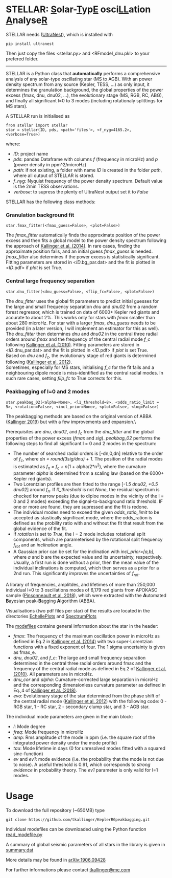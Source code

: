# STELLAR: <ins>S</ins>olar-<ins>T</ins>yp<ins>E</ins> osci<ins>LL</ins>ation <ins>A</ins>nalyse<ins>R</ins>

STELLAR needs ([UltraNest](https://johannesbuchner.github.io/UltraNest/index.html)), which is installed with 
```
pip install ultranest
```
Then just copy the files <stellar.py> and <RFmodel_dnu.pkl> to your prefered folder.
***
STELLAR is a Python class that **automatically** performs a comprehensive analysis of any solar-type oscillating star (MS to AGB). With an power density spectrum from any source (Kepler, TESS, ...) as only input, it determines the granulation background, the global properties of the power excess (fmax, dnu, dnu02, ...), the evolutionary stage (MS, RGB, RC, ABG), and finally all significant l=0 to 3 modes (including rotationaly splittings for MS stars). 

A STELLAR run is initialised as
```
from stellar import stellar
star = stellar(ID, pds, <path='files'>, <f_nyg=4165.2>, <verbose=True>)
```
where:
- *ID*: project name
- *pds*: pandas Dataframe with columns *f* (frequency in microHz) and *p* (power density in ppm^2/microHz)
- *path*: if not existing, a folder with name *ID* is created in the folder *path*, where all output of STELLAR is stored.
- *f_nyg*: Nyquist frequency of the power density spectrum. Default value is the 2min TESS observations.
- *verbose*: to supress the plenty of UltraNest output set it to *False*

STELLAR has the following class methods:

### Granulation background fit
```
star.fmax_fitter(<fmax_guess=False>, <plot=False>)
```
The *fmax_fitter* automatically finds the approximate position of the power excess and then fits a global model to the power density spectrum following the approach of [Kallinger et al. (2014)](https://ui.adsabs.harvard.edu/abs/2014A%26A...570A..41K/abstract). In rare cases, finding the approximate position fails, and an initial guess *fmax_guess* is needed. *fmax_fitter* also determines if the power excess is statistically significant. Fitting parameters are stored in <*ID*.bg_par.dat> and the fit is plotted in <*ID*.pdf> if *plot* is set True. 

### Central large frequency separation
```
star.dnu_fitter(<dnu_guess=False>, <flip_fc=False>, <plot=False>)
```
The *dnu_fitter* uses the global fit parameters to predict initial guesses for the large and small frequency separation *dnu* and *dnu02* from a random forest regressor, which is trained on data of 6000+ Kepler red giants and accurate to about 2%. This works only for stars with *fmax* smaller than about 280 microHz. For star with a larger *fmax*, *dnu_guess* needs to be provided (in a later version, I will implement an estimator for this as well).\
The *dnu_fitter* then determines *dnu* and *dnu02* in the central three radial orders around *fmax* and the frequency of the central radial mode *f_c* following [Kallinger et al. (2010)](https://ui.adsabs.harvard.edu/abs/2010A%26A...509A..77K/abstract). Fitting parameters are stored in <*ID*.dnu_par.dat> and the fit is plotted in <*ID*.pdf> if *plot* is set True.\
Based on *dnu* and *f<sub>c</sub>*, the evolutionary stage of red giants is determined following ([Kallinger et al. 2012](https://ui.adsabs.harvard.edu/abs/2012A%26A...541A..51K/abstract)).\
Sometimes, especially for MS stars, initialising *f_c* for the fit fails and a neighbouring dipole mode is miss-identified as the central radial modes. In such rare cases, setting *flip_fc* to True corrects for this.

### Peakbagging of l=0 and 2 modes
```
star.peakbag_02(<alpha=None>, <l1_threshold=8>, <odds_ratio_limit = 5>, <rotation=False>, <incl_prior=None>, <plot=False>, <log=False>)
```
The peakbagging methods are based on the original version of ABBA ([Kallinger 2019](https://ui.adsabs.harvard.edu/abs/2019arXiv190609428K/abstract)) but with a few improvements and expansion.\

Prerequisites are *dnu*, *dnu02*, and *f<sub>c</sub>* from the *dnu_fitter* and the global properties of the power excess (*fmax* and *sig*). *peakbag_02* performs the following steps to find all significant l = 0 and 2 modes in the spectrum:
- The number of searched radial orders is [-dn,0,dn] relative to the order of *f<sub>c</sub>*, where *dn = round(*3sig*/*dnu*) + 1*. The position of the radial modes is estimated as *f<sub>n</sub> = f<sub>c</sub> + n*(1 + alpha/2*n<sup>2</sup>), where the curvature parameter *alpha* is determined from a scaling law (based on the 6000+ Kepler red giants).
- Two Lorentzian profiles are then fitted to the range [*-1.5 dnu02, +0.5 dnu02*] around *f<sub>n</sub>*. If *l1_threshold* is not *None*, the residual spectrum is checked for narrow peaks (due to diploe modes in the vicinity of the l = 0 and 2 modes) exceeding the signal-to-background ratio threshold. IF one or more are found, they are supressed and the fit is redone.
- The individual modes need to exceed the given *odds_ratio_limit* to be accepted as stastically significant mode, where the odds_ration is defined as the probility ratio with and without the fit that result from the global evidence of the fit.
- If *rotation* is set to *True*, the l = 2 mode includes rotational split components, which are parameterised by the rotational split frequency *f<sub>rot</sub>* and an *inclination* angle.
- A Gaussian prior can be set for the inclination with *incl_prior=[a,b]*, where *a* and *b* are the expected value and its uncertainty, respectively. Usually, a first run is done without a prior, then the mean value of the individual inclinations is computed, which then serves as a prior for a 2nd run. This significantly improves the uncertainties of *f<sub>rot</sub>*.



A library of frequencies, amplitdes, and lifetimes of more than 250,000 individual l=0 to 3 oscillations modes of 6,179 red giants from APOKASC sample ([Pinsonneault et al. 2018](https://ui.adsabs.harvard.edu/abs/2018ApJS..239...32P/abstract)), which were extracted with the **A**utomated **B**ayesian peak-**B**agging **A**lgorithm (ABBA).

Visualisations (two pdf files per star) of the results are located in the directories [EchellePlots](https://github.com/tkallinger/KeplerRGpeakbagging/tree/master/EchellePlots) and [SpectrumPlots](https://github.com/tkallinger/KeplerRGpeakbagging/tree/master/SpectrumPlots)

The [modefiles](https://github.com/tkallinger/KeplerRGpeakbagging/tree/master/ModeFiles) contains general information about the star in the header:
- *fmax*: The frequency of the maximum oscillation power in microHz as defined in Eq.2 in [Kallinger et al. (2014)](https://ui.adsabs.harvard.edu/abs/2014A%26A...570A..41K/abstract) with two super-Lorentzian functions with a fixed exponent of four. The 1 sigma uncertainty is given as fmax_e.
- *dnu*, *dnu02*, and *f_c*: The large and small frequency separation determined in the central three radial orders around fmax and the frequency of the central radial mode as defined in Eq.2 of [Kallinger et al. (2010)](https://ui.adsabs.harvard.edu/abs/2010A%26A...509A..77K/abstract). All parameters are in microHz.
- *dnu_cor* and *alpha*: Curvature-corrected large separation in microHz and the corresponding dimensionless curvature parameter as defined in Eq.,4 of [Kallinger et al. (2018)](https://ui.adsabs.harvard.edu/abs/2018A%26A...616A.104K/abstract).
- *evo*: Evolutionary stage of the star determined from the phase shift of the central radial mode ([Kallinger et al. 2012](https://ui.adsabs.harvard.edu/abs/2012A%26A...541A..51K/abstract)) with the following code: 0 - RGB star, 1 - RC star, 2 - secondary clump star, and 3 - AGB star.

The individual mode parameters are given in the main block:
- *l*: Mode degree
- *freq*: Mode frequency in microHz
- *amp*: Rms amplitude of the mode in ppm (i.e. the square root of the integrated power density under the mode profile)
- *tau*: Mode lifetime in days (0 for unresolved modes fitted with a squared sinc-function)
- *ev* and *ev1*: mode evidence (i.e. the probability that the mode is not due to noise). A useful threshold is 0.91, which corresponds to *strong evidence* in probability theory. The *ev1* parameter is only valid for l=1 modes. 

# Usage
To download the full repository (~650MB) type 
```
git clone https://github.com/tkallinger/KeplerRGpeakbagging.git
```
Individual modefiles can be downloaded using the Python function [read_modefile.py](https://github.com/tkallinger/KeplerRGpeakbagging/blob/master/read_modefile.py)

A summary of global seismic parameters of all stars in the library is given in [summary.dat](https://github.com/tkallinger/KeplerRGpeakbagging/blob/master/summary.dat)

More details may be found in [arXiv:1906.09428](https://arxiv.org/abs/1906.09428)

For further informations please contact tkallinger@me.com
